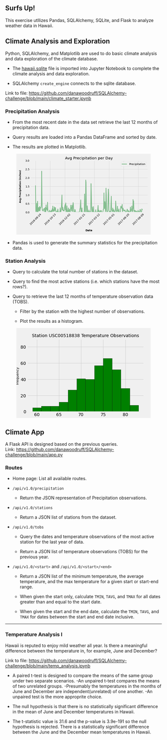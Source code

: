 ## Surfs Up!

This exercise utIlizes Pandas, SQLAlchemy, SQLite, and Flask to analyze weather data in Hawaii.

## Climate Analysis and Exploration

Python, SQLAlchemy, and Matplotlib are used to do basic climate analysis and data exploration of the climate database. 

* The [hawaii.sqlite](Resources/hawaii.sqlite) file is imported into Jupyter Notebook to complete the climate analysis and data exploration.

* SQLAlchemy `create_engine` connects to the sqlite database.

Link to file: https://github.com/danawoodruff/SQLAlchemy-challenge/blob/main/climate_starter.ipynb

### Precipitation Analysis

* From the most recent date in the data set retrieve the last 12 months of precipitation data.

* Query results are loaded into a Pandas DataFrame and sorted by date.

* The results are plotted in Matplotlib.

<p align="center">
  <img width="432" height="259" src="Images/precipitation.png">
</p>

* Pandas is used to generate the summary statistics for the precipitation data.

### Station Analysis

* Query to calculate the total number of stations in the dataset.

* Query to find the most active stations (i.e. which stations have the most rows?).

* Query to retrieve the last 12 months of temperature observation data (TOBS).

  * Filter by the station with the highest number of observations.

  * Plot the results as a histogram.
  
 <p align="center">
  <img src="Images/Temperature.png">
</p> 

## Climate App

A Flask API is designed based on the previous queries.<br>
Link: https://github.com/danawoodruff/SQLAlchemy-challenge/blob/main/app.py

### Routes

* Home page: List all available routes.

* `/api/v1.0/precipitation`

  * Return the JSON representation of Precipitation observations.

* `/api/v1.0/stations`

  * Return a JSON list of stations from the dataset.

* `/api/v1.0/tobs`
  * Query the dates and temperature observations of the most active station for the last year of data.

  * Return a JSON list of temperature observations (TOBS) for the previous year.

* `/api/v1.0/<start>` and `/api/v1.0/<start>/<end>`

  * Return a JSON list of the minimum temperature, the average temperature, and the max temperature for a given start or start-end range.

  * When given the start only, calculate `TMIN`, `TAVG`, and `TMAX` for all dates greater than and equal to the start date.

  * When given the start and the end date, calculate the `TMIN`, `TAVG`, and `TMAX` for dates between the start and end date inclusive.

- - -
### Temperature Analysis I

Hawaii is reputed to enjoy mild weather all year. Is there a meaningful difference between the temperature in, for example, June and December?

Link to file: https://github.com/danawoodruff/SQLAlchemy-challenge/blob/main/temp_analysis.ipynb

* A paired t-test is designed to compare the means of the same group under two separate scenarios. 
 -An unpaired t-test compares the means of two unrelated groups.
 -Presumably the temperatures in the months of June and December are independent(unrelated) of one another.
 -An unpaired test is the more approprite choice.

* The null hypothesis is that there is no statistically significant difference in the mean of June and December temperatures in Hawaii.

* The t-statistic value is 31.6 and the p-value is 3.9e-191 so the null hypothesis is rejected. There is a statistically significant difference between the June and the December mean temperatures in Hawaii.
